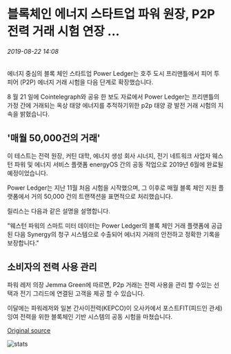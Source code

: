 # 블록체인 에너지 스타트업 파워 원장, P2P 전력 거래 시험 연장 ...

###### 2019-08-22 14:08

에너지 중심의 블록 체인 스타트업 Power Ledger는 호주 도시 프리맨틀에서 피어 투 피어 (P2P) 에너지 거래 시험을 다음 단계로 확장했습니다.

8 월 21 일에 Cointelegraph와 공유 한 보도 자료에서 Power Ledger는 프리맨틀의 가정 간에 거래되는 옥상 태양 에너지를 추적하기위한 p2p 태양 광 발전 거래 시험의 지속을 밝혔습니다.

## '매월 50,000건의 거래'

이 테스트는 전력 원장, 커틴 대학, 에너지 생성 회사 시너지, 전기 네트워크 사업자 웨스턴 파워 및 에너지 서비스 플랫폼 energyOS 간의 공동 작업으로 2019년 6월에 완료될 예정이었습니다.

Power Ledger는 지난 11월 처음 시험을 시작했으며, 그 이후로 매월 블록 체인 지원 플랫폼에서 거의 50,000 건의 트랜잭션을 표면적으로 처리했습니다.

릴리스는 다음과 같은 설명을 설명합니다.

"웨스턴 파워의 스마트 미터 데이터는 Power Ledger의 블록 체인 거래 플랫폼에 공급된 다음 Synergy의 청구 시스템으로 수출되어 에너지 거래의 안전하고 정확한 기록을 보장합니다."

## 소비자의 전력 사용 관리

파워 레저 의장 Jemma Green에 따르면, P2p 거래는 전력 사용을 관리 할 수있는 선택과 전기 그리드에 연결된 고객을 제공 할 수 있습니다.

이달에는 파워레저와 일본 간사이전력(KEPCO)이 오사카에서 포스트FIT(피드인 관세) 잉여 전력을 위한 블록체인 기반 시스템의 공동 시험을 마쳤습니다.

[Original source](https://cointelegraph.com/news/blockchain-energy-startup-power-ledger-extends-p2p-power-trading-trial)

![stats](https://c.statcounter.com/11760860/0/a89fa40b/1/ "stats")